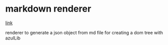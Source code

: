 # markdown renderer

[link](https://github.com/gomarkdown/markdown)

renderer to generate a json object from md file for creating a dom tree with azulLib



